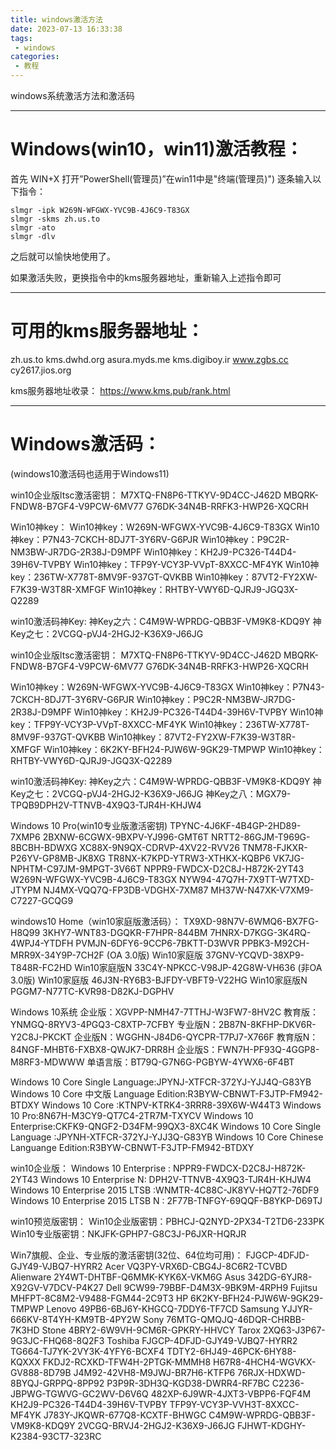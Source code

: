 ```yaml
---
title: windows激活方法
date: 2023-07-13 16:33:38
tags:
 - windows
categories:
 - 教程
---
```

windows系统激活方法和激活码
<!-- more -->
***
# Windows(win10，win11)激活教程：

首先 WIN+X 打开”PowerShell(管理员)”在win11中是"终端(管理员)")
逐条输入以下指令：

    slmgr -ipk W269N-WFGWX-YVC9B-4J6C9-T83GX
    slmgr -skms zh.us.to
    slmgr -ato
    slmgr -dlv

之后就可以愉快地使用了。

如果激活失败，更换指令中的kms服务器地址，重新输入上述指令即可

***

# 可用的kms服务器地址：
zh.us.to
kms.dwhd.org
asura.myds.me
kms.digiboy.ir
www.zgbs.cc
cy2617.jios.org

kms服务器地址收录：
https://www.kms.pub/rank.html

***

# Windows激活码：
(windows10激活码也适用于Windows11)

win10企业版ltsc激活密钥：
M7XTQ-FN8P6-TTKYV-9D4CC-J462D
MBQRK-FNDW8-B7GF4-V9PCW-6MV77
G76DK-34N4B-RRFK3-HWP26-XQCRH

Win10神key：
Win10神key：W269N-WFGWX-YVC9B-4J6C9-T83GX
Win10神key：P7N43-7CKCH-8DJ7T-3Y6RV-G6PJR
Win10神key：P9C2R-NM3BW-JR7DG-2R38J-D9MPF
Win10神key：KH2J9-PC326-T44D4-39H6V-TVPBY
Win10神key：TFP9Y-VCY3P-VVpT-8XXCC-MF4YK
Win10神key：236TW-X778T-8MV9F-937GT-QVKBB
Win10神key：87VT2-FY2XW-F7K39-W3T8R-XMFGF
Win10神key：RHTBY-VWY6D-QJRJ9-JGQ3X-Q2289

win10激活码神Key:
神Key之六：C4M9W-WPRDG-QBB3F-VM9K8-KDQ9Y
神Key之七：2VCGQ-pVJ4-2HGJ2-K36X9-J66JG

win10企业版ltsc激活密钥：
M7XTQ-FN8P6-TTKYV-9D4CC-J462D
MBQRK-FNDW8-B7GF4-V9PCW-6MV77
G76DK-34N4B-RRFK3-HWP26-XQCRH

Win10神key：W269N-WFGWX-YVC9B-4J6C9-T83GX
Win10神key：P7N43-7CKCH-8DJ7T-3Y6RV-G6PJR
Win10神key：P9C2R-NM3BW-JR7DG-2R38J-D9MPF
Win10神key：KH2J9-PC326-T44D4-39H6V-TVPBY
Win10神key：TFP9Y-VCY3P-VVpT-8XXCC-MF4YK
Win10神key：236TW-X778T-8MV9F-937GT-QVKBB
Win10神key：87VT2-FY2XW-F7K39-W3T8R-XMFGF
Win10神key：6K2KY-BFH24-PJW6W-9GK29-TMPWP
Win10神key：RHTBY-VWY6D-QJRJ9-JGQ3X-Q2289

win10激活码神Key:
神Key之六：C4M9W-WPRDG-QBB3F-VM9K8-KDQ9Y
神Key之七：2VCGQ-pVJ4-2HGJ2-K36X9-J66JG
神Key之八：MGX79-TPQB9DPH2V-TTNVB-4X9Q3-TJR4H-KHJW4

Windows 10 Pro(win10专业版激活密钥)
TPYNC-4J6KF-4B4GP-2HD89-7XMP6
2BXNW-6CGWX-9BXPV-YJ996-GMT6T
NRTT2-86GJM-T969G-8BCBH-BDWXG
XC88X-9N9QX-CDRVP-4XV22-RVV26
TNM78-FJKXR-P26YV-GP8MB-JK8XG
TR8NX-K7KPD-YTRW3-XTHKX-KQBP6
VK7JG-NPHTM-C97JM-9MPGT-3V66T
NPPR9-FWDCX-D2C8J-H872K-2YT43
W269N-WFGWX-YVC9B-4J6C9-T83GX
NYW94-47Q7H-7X9TT-W7TXD-JTYPM
NJ4MX-VQQ7Q-FP3DB-VDGHX-7XM87
MH37W-N47XK-V7XM9-C7227-GCQG9

windows10 Home（win10家庭版激活码）：
TX9XD-98N7V-6WMQ6-BX7FG-H8Q99
3KHY7-WNT83-DGQKR-F7HPR-844BM
7HNRX-D7KGG-3K4RQ-4WPJ4-YTDFH
PVMJN-6DFY6-9CCP6-7BKTT-D3WVR
PPBK3-M92CH-MRR9X-34Y9P-7CH2F
(OA 3.0版)
Win10家庭版 37GNV-YCQVD-38XP9-T848R-FC2HD
Win10家庭版N 33C4Y-NPKCC-V98JP-42G8W-VH636
(非OA 3.0版)
Win10家庭版 46J3N-RY6B3-BJFDY-VBFT9-V22HG
Win10家庭版N PGGM7-N77TC-KVR98-D82KJ-DGPHV

Windows 10系统
企业版：XGVPP-NMH47-7TTHJ-W3FW7-8HV2C
教育版：YNMGQ-8RYV3-4PGQ3-C8XTP-7CFBY
专业版N：2B87N-8KFHP-DKV6R-Y2C8J-PKCKT
企业版N：WGGHN-J84D6-QYCPR-T7PJ7-X766F
教育版N：84NGF-MHBT6-FXBX8-QWJK7-DRR8H
企业版S：FWN7H-PF93Q-4GGP8-M8RF3-MDWWW
单语言版：BT79Q-G7N6G-PGBYW-4YWX6-6F4BT

Windows 10 Core Single Language:JPYNJ-XTFCR-372YJ-YJJ4Q-G83YB
Windows 10 Core 中文版 Language Edition:R3BYW-CBNWT-F3JTP-FM942-BTDXY
Windows 10 Core :KTNPV-KTRK4-3RRR8-39X6W-W44T3
Windows 10 Pro:8N67H-M3CY9-QT7C4-2TR7M-TXYCV
Windows 10 Enterprise:CKFK9-QNGF2-D34FM-99QX3-8XC4K
Windows 10 Core Single Language :JPYNH-XTFCR-372YJ-YJJ3Q-G83YB
Windows 10 Core Chinese Languange Edition:R3BYW-CBNWT-F3JTP-FM942-BTDXY

win10企业版：
Windows 10 Enterprise : NPPR9-FWDCX-D2C8J-H872K-2YT43
Windows 10 Enterprise N: DPH2V-TTNVB-4X9Q3-TJR4H-KHJW4
Windows 10 Enterprise 2015 LTSB :WNMTR-4C88C-JK8YV-HQ7T2-76DF9
Windows 10 Enterprise 2015 LTSB N : 2F77B-TNFGY-69QQF-B8YKP-D69TJ

win10预览版密钥：
Win10企业版密钥：PBHCJ-Q2NYD-2PX34-T2TD6-233PK
Win10专业版密钥：NKJFK-GPHP7-G8C3J-P6JXR-HQRJR

Win7旗舰、企业、专业版的激活密钥(32位、64位均可用)：
FJGCP-4DFJD-GJY49-VJBQ7-HYRR2 Acer
VQ3PY-VRX6D-CBG4J-8C6R2-TCVBD Alienware
2Y4WT-DHTBF-Q6MMK-KYK6X-VKM6G Asus
342DG-6YJR8-X92GV-V7DCV-P4K27 Dell
9CW99-79BBF-D4M3X-9BK9M-4RPH9 Fujitsu
MHFPT-8C8M2-V9488-FGM44-2C9T3 HP
6K2KY-BFH24-PJW6W-9GK29-TMPWP Lenovo
49PB6-6BJ6Y-KHGCQ-7DDY6-TF7CD Samsung
YJJYR-666KV-8T4YH-KM9TB-4PY2W Sony
76MTG-QMQJQ-46DQR-CHRBB-7K3HD Stone
4BRY2-6W9VH-9CM6R-GPKRY-HHVCY Tarox
2XQ63-J3P67-9G3JC-FHQ68-8Q2F3 Toshiba
FJGCP-4DFJD-GJY49-VJBQ7-HYRR2
TG664-TJ7YK-2VY3K-4YFY6-BCXF4
TDTY2-6HJ49-46PCK-6HY88-KQXXX
FKDJ2-RCXKD-TFW4H-2PTGK-MMMH8
H67R8-4HCH4-WGVKX-GV888-8D79B
J4M92-42VH8-M9JWJ-BR7H6-KTFP6
76RJX-HDXWD-8BYQJ-GRPPQ-8PP92
P3P9R-3DH3Q-KGD38-DWRR4-RF7BC
C2236-JBPWG-TGWVG-GC2WV-D6V6Q
482XP-6J9WR-4JXT3-VBPP6-FQF4M
KH2J9-PC326-T44D4-39H6V-TVPBY
TFP9Y-VCY3P-VVH3T-8XXCC-MF4YK
J783Y-JKQWR-677Q8-KCXTF-BHWGC
C4M9W-WPRDG-QBB3F-VM9K8-KDQ9Y
2VCGQ-BRVJ4-2HGJ2-K36X9-J66JG
FJHWT-KDGHY-K2384-93CT7-323RC
